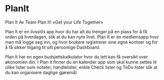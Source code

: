 # PlanIt
Plan It
Av Team Plan It!
«Get your Life Together» 


Plan It er en livsstils app hvor du har alt du trenger på en plass for å få orden på hverdagen, slik at du kan nyte livet. 
Plan It er en medlemsapp hvor man må logge seg inn, og hvor brukere registrerer sine egne kontoer og for å få sikker tilgang til sitt personlige Dashboard. 

Plan It har en egen budsjettskalkulator hvor du lett kan få oversikt over økonomien din.
I Plan it finner du en kalender app som skal kunne settes til ulike lister som notater, handlelister, enkle 
Check lister og ToDo lister slik at du kan organisere daglige gjøremål. 



